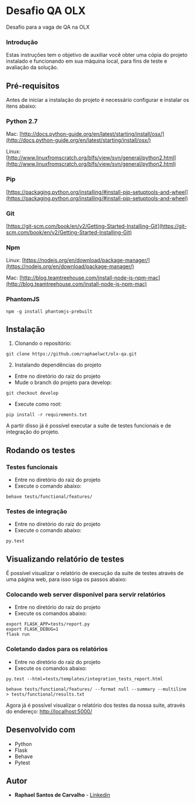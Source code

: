# Desafio QA OLX

Desafio para a vaga de QA na OLX

### Introdução

Estas instruções tem o objetivo de auxiliar você obter uma cópia do projeto instalado e funcionando em sua máquina local, para fins de teste e avaliação da solução.

## Pré-requisitos

Antes de iniciar a instalação do projeto é necessário configurar e instalar os itens abaixo:

### Python 2.7
Mac: [http://docs.python-guide.org/en/latest/starting/install/osx/](http://docs.python-guide.org/en/latest/starting/install/osx/)

Linux: [http://www.linuxfromscratch.org/blfs/view/svn/general/python2.html](http://www.linuxfromscratch.org/blfs/view/svn/general/python2.html)

### Pip
[https://packaging.python.org/installing/#install-pip-setuptools-and-wheel](https://packaging.python.org/installing/#install-pip-setuptools-and-wheel)

### Git
[https://git-scm.com/book/en/v2/Getting-Started-Installing-Git](https://git-scm.com/book/en/v2/Getting-Started-Installing-Git)

### Npm
Linux: [https://nodejs.org/en/download/package-manager/](https://nodejs.org/en/download/package-manager/)

Mac: [http://blog.teamtreehouse.com/install-node-js-npm-mac](http://blog.teamtreehouse.com/install-node-js-npm-mac)

### PhantomJS
```
npm -g install phantomjs-prebuilt
```

## Instalação

1) Clonando o repositório:
```
git clone https://github.com/raphaelwct/olx-qa.git
```

2) Instalando dependências do projeto
- Entre no diretório do raiz do projeto
- Mude o branch do projeto para develop: 
```
git checkout develop
```
- Execute como root: 
```
pip install -r requirements.txt
```

A partir disso já é possível executar a suite de testes funcionais e de integração do projeto.

## Rodando os testes

### Testes funcionais

* Entre no diretório do raiz do projeto
* Execute o comando abaixo:
```
behave tests/functional/features/
```

### Testes de integração

* Entre no diretório do raiz do projeto
* Execute o comando abaixo:
```
py.test
```

## Visualizando relatório de testes

É possível visualizar o relatório de execução da suite de testes através de uma página web,
para isso siga os passos abaixo:

### Colocando web server disponível para servir relatórios

* Entre no diretório do raiz do projeto
* Execute os comandos abaixo:
```
export FLASK_APP=tests/report.py
export FLASK_DEBUG=1
flask run
```

### Coletando dados para os relatórios

* Entre no diretório do raiz do projeto
* Execute os comandos abaixo:
```
py.test --html=tests/templates/integration_tests_report.html

behave tests/functional/features/ --format null --summary --multiline > tests/functional/results.txt
```

Agora já é possível visualizar o relatório dos testes da nossa suite, através do endereço:
[http://localhost:5000/](http://localhost:5000/)

## Desenvolvido com

* Python
* Flask
* Behave
* Pytest

## Autor

* **Raphael Santos de Carvalho** - [Linkedin](https://br.linkedin.com/in/raphaelwct)
